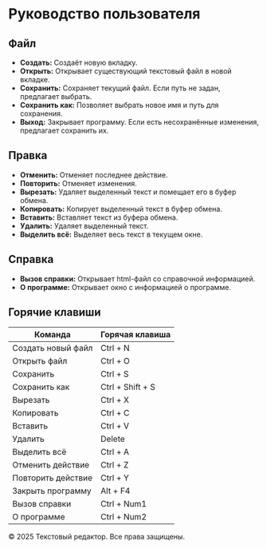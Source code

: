 # Руководство пользователя

## Файл
- **Создать:** Создаёт новую вкладку.
- **Открыть:** Открывает существующий текстовый файл в новой вкладке.
- **Сохранить:** Сохраняет текущий файл. Если путь не задан, предлагает выбрать.
- **Сохранить как:** Позволяет выбрать новое имя и путь для сохранения.
- **Выход:** Закрывает программу. Если есть несохранённые изменения, предлагает сохранить их.

## Правка
- **Отменить:** Отменяет последнее действие.
- **Повторить:** Отменяет изменения.
- **Вырезать:** Удаляет выделенный текст и помещает его в буфер обмена.
- **Копировать:** Копирует выделенный текст в буфер обмена.
- **Вставить:** Вставляет текст из буфера обмена.
- **Удалить:** Удаляет выделенный текст.
- **Выделить всё:** Выделяет весь текст в текущем окне.

## Справка
- **Вызов справки:** Открывает html-файл со справочной информацией.
- **О программе:** Открывает окно с информацией о программе.

## Горячие клавиши

| Команда                    | Горячая клавиша    |
|----------------------------|---------------------|
| Создать новый файл         | Ctrl + N            |
| Открыть файл               | Ctrl + O            |
| Сохранить                  | Ctrl + S            |
| Сохранить как              | Ctrl + Shift + S    |
| Вырезать                   | Ctrl + X            |
| Копировать                 | Ctrl + C            |
| Вставить                   | Ctrl + V            |
| Удалить                    | Delete              |
| Выделить всё               | Ctrl + A            |
| Отменить действие          | Ctrl + Z            |
| Повторить действие         | Ctrl + Y            |
| Закрыть программу          | Alt + F4            |
| Вызов справки              | Ctrl + Num1         |
| О программе                | Ctrl + Num2         |

© 2025 Текстовый редактор. Все права защищены.
